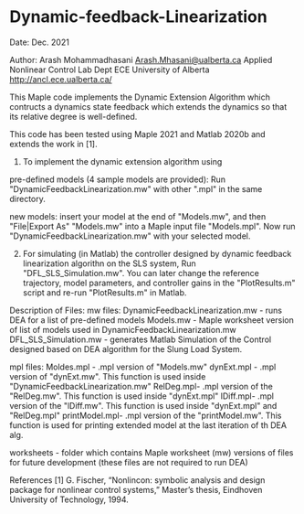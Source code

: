 # Dynamic-feedback-Linearization
Date: Dec. 2021

Author:
Arash Mohammadhasani <Arash.Mhasani@ualberta.ca>
Applied Nonlinear Control Lab 
Dept ECE
University of Alberta
http://ancl.ece.ualberta.ca/

This Maple code implements the Dynamic Extension Algorithm which contructs a dynamics state feedback which extends the dynamics 
so that its relative degree is well-defined.

This code has been tested using Maple 2021 and Matlab 2020b and extends the work in [1].

1) To implement the dynamic extension algorithm using

pre-defined models (4 sample models are provided): Run "DynamicFeedbackLinearization.mw" with other ".mpl" in the same directory.

new models: insert your model at the end of "Models.mw", and then "File|Export As" "Models.mw" into a Maple input file "Models.mpl". Now run "DynamicFeedbackLinearization.mw" with your selected model.

2) For simulating (in Matlab) the controller designed by dynamic feedback linearization algorithn on the SLS system, Run "DFL_SLS_Simulation.mw". You can later 
change the reference trajectory, model parameters, and controller gains in the "PlotResults.m" script and re-run "PlotResults.m" in Matlab.

Description of Files:
mw files:
DynamicFeedbackLinearization.mw - runs DEA for a list of pre-defined models
Models.mw - Maple worksheet version of list of models used in DynamicFeedbackLinearization.mw 
DFL_SLS_Simulation.mw - generates Matlab Simulation of the Control designed based on DEA algorithm for the Slung Load System.

mpl files:
Moldes.mpl - .mpl version of "Models.mw"
dynExt.mpl - .mpl version of "dynExt.mw". This function is used inside "DynamicFeedbackLinearization.mw"
RelDeg.mpl- .mpl version of the "RelDeg.mw". This function is used inside "dynExt.mpl"
lDiff.mpl- .mpl version of the "lDiff.mw". This function is used inside "dynExt.mpl" and "RelDeg.mpl"
printModel.mpl- .mpl version of the "printModel.mw". This function is used for printing extended model at the last iteration of th DEA alg.

worksheets - folder which contains Maple worksheet (mw) versions of files for future development (these files are not required to run DEA)



References
[1] G. Fischer, “Nonlincon: symbolic analysis and design package for nonlinear control systems,” Master’s thesis, Eindhoven University of Technology, 1994.
